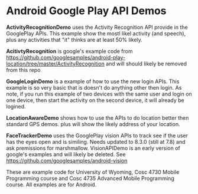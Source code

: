 # Android Google Play API Demos

<b>ActivityRecognitionDemo</b> uses the Activity Recognition API provide in the GooglePlay APIs.  This example show the mostl likel activity (and speech), plus any activities that "it" thinks are at least 50% likely.  

<b>AcitivtyRecognition</b> is google's example code from https://github.com/googlesamples/android-play-location/tree/master/ActivityRecognition and will should likely be removed from this repo

<b>GoogleLoginDemo</b> is a example of how to use the new login APIs.  This example is so very basic that is doesn't do anything other then login.  As note, if you run this example of two devices with the same user and login on one device, then start the activity on the second device, it will already be logined.

<b>LocationAwareDemo</b> shows how to use the APIs to do location better then standard GPS demos.  plus will show the likely address of your location.

<b>FaceTrackerDemo</b> uses the GooglePlay vision APIs to track see if the user has the eyes open and is similing.  Needs updated to 8.3.0  (still at 7.8) and ask premissions for marshmallow.  VisionAPIDemo is an early version of google's examples and will likely be deleted.  See https://github.com/googlesamples/android-vision 

These are example code for University of Wyoming, Cosc 4730 Mobile Programming course and Cosc 4735 Advanced Mobile Programming course.
All examples are for Android.

